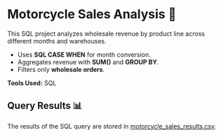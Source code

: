 # Motorcycle Sales Analysis 🚀
This SQL project analyzes wholesale revenue by product line across different months and warehouses.
- Uses **SQL CASE WHEN** for month conversion.
- Aggregates revenue with **SUM()** and **GROUP BY**.
- Filters only **wholesale orders**.

**Tools Used:** SQL  

## Query Results 📊
The results of the SQL query are stored in [motorcycle_sales_results.csv](./motorcycle_sales_results.csv).
